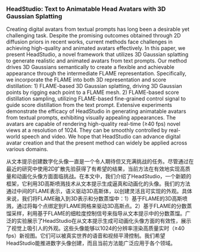 ### HeadStudio: Text to Animatable Head Avatars with 3D Gaussian Splatting

Creating digital avatars from textual prompts has long been a desirable yet challenging task. Despite the promising outcomes obtained through 2D diffusion priors in recent works, current methods face challenges in achieving high-quality and animated avatars effectively. In this paper, we present HeadStudio, a novel framework that utilizes 3D Gaussian splatting to generate realistic and animated avatars from text prompts. Our method drives 3D Gaussians semantically to create a flexible and achievable appearance through the intermediate FLAME representation. Specifically, we incorporate the FLAME into both 3D representation and score distillation: 1) FLAME-based 3D Gaussian splatting, driving 3D Gaussian points by rigging each point to a FLAME mesh. 2) FLAME-based score distillation sampling, utilizing FLAME-based fine-grained control signal to guide score distillation from the text prompt. Extensive experiments demonstrate the efficacy of HeadStudio in generating animatable avatars from textual prompts, exhibiting visually appealing appearances. The avatars are capable of rendering high-quality real-time (≥40 fps) novel views at a resolution of 1024. They can be smoothly controlled by real-world speech and video. We hope that HeadStudio can advance digital avatar creation and that the present method can widely be applied across various domains.

从文本提示创建数字化头像一直是一个令人期待但又充满挑战的任务。尽管通过在最近的研究中使用2D扩散先验获得了有希望的结果，当前方法在有效地实现高质量和动画化头像方面面临挑战。在本文中，我们介绍了HeadStudio，一个新颖的框架，它利用3D高斯喷溅技术从文本提示生成逼真和动画化的头像。我们的方法通过中间的FLAME表示，语义驱动3D高斯体，以创建灵活且可实现的外观。具体来说，我们将FLAME融入到3D表示和分数蒸馏中：1）基于FLAME的3D高斯喷溅，通过将每个点绑定到FLAME网格来驱动3D高斯点。2）基于FLAME的分数蒸馏采样，利用基于FLAME的细粒度控制信号来指导从文本提示中的分数蒸馏。广泛的实验展示了HeadStudio在从文本提示生成可动画化头像方面的有效性，展示了视觉上吸引人的外观。这些头像能够以1024的分辨率渲染高质量实时（≥40 fps）新视图。它们可以被真实世界的语音和视频平滑控制。我们希望HeadStudio能推进数字头像创建，而且当前方法能广泛应用于各个领域。
